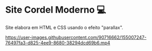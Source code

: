 # Site Cordel Moderno 💻

Site elabora em HTML e CSS usando o efeito "parallax".
 


https://user-images.githubusercontent.com/90716662/155007247-76497fa3-d825-4ee9-8680-38294dcd69b6.mp4

